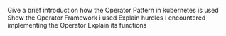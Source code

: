 Give a brief introduction how the Operator Pattern in kubernetes is used
Show the Operator Framework i used
Explain hurdles I encountered implementing the Operator
Explain its functions